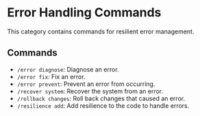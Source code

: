 # Error Handling Commands

This category contains commands for resilient error management.

## Commands

*   `/error diagnose`: Diagnose an error.
*   `/error fix`: Fix an error.
*   `/error prevent`: Prevent an error from occurring.
*   `/recover system`: Recover the system from an error.
*   `/rollback changes`: Roll back changes that caused an error.
*   `/resilience add`: Add resilience to the code to handle errors. 